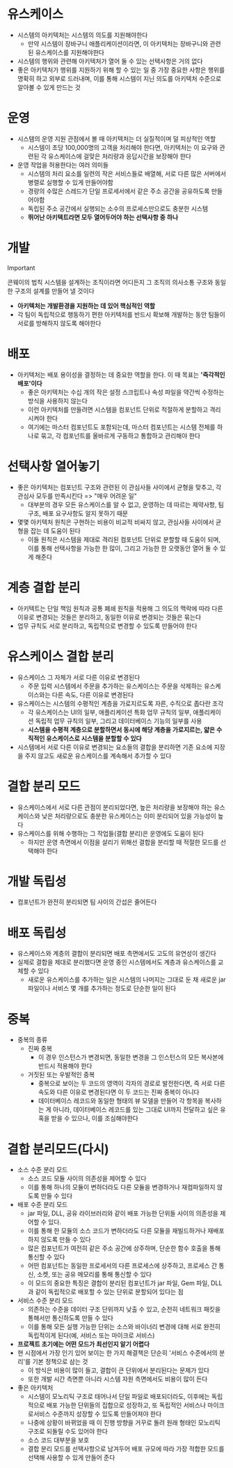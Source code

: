 # 유스케이스
- 시스템의 아키텍처는 시스템의 의도를 지원해야한다
	- 만약 시스템이 장바구니 애플리케이션이라면, 이 아키텍처는 장바구니와 관련된 유스케이스를 지원해야한다
- 시스템의 행위와 관련해 아키텍처가 열어 둘 수 있는 선택사항은 거의 없다
- 좋은 아키텍처가 행위를 지원하기 위해 할 수 있는 일 중 가장 중요한 사항은 행위를 명확히 하고 외부로 드러내며, 이를 통해 시스템이 지닌 의도를 아키텍처 수준으로 알아볼 수 있게 만드는 것

# 운영
- 시스템의 운영 지원 관점에서 볼 때 아키텍처는 더 실질적이며 덜 피상적인 역할
	- 시스템이 초당 100,000명의 고객을 처리해야 한다면, 아키텍처는 이 요구와 관련된 각 유스케이스에 걸맞은 처리량과 응답시간을 보장해야 한다
- 운영 작업을 허용한다는 여러 의미들
	- 시스템의 처리 요소를 일련의 작은 서비스들로 배열해, 서로 다른 많은 서버에서 병렬로 실행할 수 있게 만들어야함
	- 경량의 수많은 스레드가 단일 프로세서에서 같은 주소 공간을 공유하도록 만들어야함
	- 독립된 주소 공간에서 실행되는 소수의 프로세스만으로도 충분한 시스템
	- **뛰어난 아키텍트라면 모두 열어두어야 하는 선택사항 중 하나**

# 개발
>[!important]
>콘웨이의 법칙
>시스템을 설계하는 조직이라면 어디든지 그 조직의 의사소통 구조와 동일한 구조의 설계를 만들어 낼 것이다

- **아키텍처는 개발환경을 지원하는 데 있어 핵심적인 역할**
- 각 팀이 독립적으로 행동하기 편한 아키텍처를 반드시 확보해 개발하는 동안 팀들이 서로를 방해하지 않도록 해야한다

# 배포
- 아키텍처는 배포 용이성을 결정하는 데 중요한 역할을 한다. 이 때 목표는 **'즉각적인 배포'이다**
	- 좋은 아키텍처는 수십 개의 작은 설정 스크립트나 속성 파일을 약간씩 수정하는 방식을 사용하지 않는다
	- 이런 아키텍처를 만들려면 시스템을 컴포넌트 단위로 적절하게 분할하고 격리시켜야 한다
	- 여기에는 마스터 컴포넌트도 포함되는데, 마스터 컴포넌트는 시스템 전체를 하나로 묶고, 각 컴포넌트를 올바르게 구동하고 통합하고 관리해야 한다

# 선택사항 열어놓기
- 좋은 아키텍처는 컴포넌트 구조와 관련된 이 관심사들 사이에서 균형을 맞추고, 각 관심사 모두를 만족시킨다 => "매우 어려운 일"
	- 대부분의 경우 모든 유스케이스를 알 수 없고, 운영하는 데 따르는 제약사항, 팀 구조, 배포 요구사항도 알지 못하기 때문
- 몇몇 아키텍처 원칙은 구현하는 비용이 비교적 비싸지 않고, 관심사들 사이에서 균형을 잡는 데 도움이 된다
	- 이들 원칙은 시스템을 제대로 격리된 컴포넌트 단위로 분할할 때 도움이 되며, 이를 통해 선택사항을 가능한 한 많이, 그리고 가능한 한 오랫동안 열어 둘 수 있게 해준다

# 계층 결합 분리
- 아키텍트는 단일 책임 원칙과 공통 폐쇄 원칙을 적용해 그 의도의 맥락에 따라 다른 이유로 변경되는 것들은 분리하고, 동일한 이유로 변경되는 것들은 묶는다
- 업무 규칙도 서로 분리하고, 독립적으로 변경할 수 있도록 만들어야 한다

# 유스케이스 결합 분리
- 유스케이스 그 자체가 서로 다른 이유로 변경된다
	- 주문 입력 시스템에서 주문을 추가하는 유스케이스는 주문을 삭제하는 유스케이스와는 다른 속도, 다른 이유로 변경된다
- 유스케이스는 시스템의 수평적인 계층을 가로지르도록 자른, 수직으로 좁다란 조각
	- 각 유스케이스는 UI의 일부, 애플리케이션 특화 업무 규칙의 일부, 애플리케이션 독립적 업무 규칙의 일부, 그리고 데이터베이스 기능의 일부를 사용
	- **시스템을 수평적 계층으로 분할하면서 동시에 해당 계층을 가로지르는, 얇은 수직적인 유스케이스로 시스템을 분할할 수 있다**
- 시스템에서 서로 다른 이유로 변경되는 요소들의 결합을 분리하면 기존 요소에 지장을 주지 않고도 새로운 유스케이스를 계속해서 추가할 수 있다

# 결합 분리 모드
- 유스케이스에서 서로 다른 관점이 분리되었다면, 높은 처리량을 보장해야 하는 유스케이스와 낮은 처리량으로도 충분한 유스케이스는 이미 분리되어 있을 가능성이 높다
- 유스케이스를 위해 수행하는 그 작업들(결합 분리)은 운영에도 도움이 된다
	- 하지만 운영 측면에서 이점을 살리기 위해선 결합을 분리할 때 적절한 모드를 선택해야 한다

# 개발 독립성
- 컴포넌트가 완전히 분리되면 팀 사이의 간섭은 줄어든다

# 배포 독립성
- 유스케이스와 계층의 결합이 분리되면 배포 측면에서도 고도의 유연성이 생긴다
- 실제로 결합을 제대로 분리했다면 운영 중인 시스템에서도 계층과 유스케이스를 교체할 수 있다
	- 새로운 유스케이스를 추가하는 일은 시스템의 나머지는 그대로 둔 채 새로운 jar 파일이나 서비스 몇 개를 추가하는 정도로 단순한 일이 된다

# 중복
- 중복의 종류
	- 진짜 중복
		- 이 경우 인스턴스가 변경되면, 동일한 변경을 그 인스턴스의 모든 복사본에 반드시 적용해야 한다
	- 거짓된 또는 우발적인 중복
		- 중복으로 보이는 두 코드의 영역이 각자의 경로로 발전한다면, 즉 서로 다른 속도와 다른 이유로 변경된다면 이 두 코드는 진짜 중복이 아니다
		- 데이터베이스 레코드와 동일한 형태의 뷰 모델을 만들어 각 항목을 복사하는 게 아니라, 데이터베이스 레코드를 있는 그대로 UI까지 전달하고 싶은 유혹을 받을 수 있으나, 이를 조심해야한다
# 결합 분리모드(다시)
- 소스 수준 분리 모드
	- 소스 코드 모듈 사이의 의존성을 제어할 수 있다
	- 이를 통해 하나의 모듈이 변하더라도 다른 모듈을 변경하거나 재컴파일하지 않도록 만들 수 있다
- 배포 수준 분리 모드
	- jar 파일, DLL, 공유 라이브러리와 같이 배포 가능한 단위들 사이의 의존성을 제어할 수 있다.
	- 이를 통해 한 모듈의 소스 코드가 변하더라도 다른 모듈을 재빌드하거나 재배포하지 않도록 만들 수 있다
	- 많은 컴포넌트가 여전히 같은 주소 공간에 상주하며, 단순한 함수 호출을 통해 통신할 수 있다
	- 어떤 컴포넌트는 동일한 프로세서의 다른 프로세스에 상주하고, 프로세스 간 통신, 소켓, 또는 공유 메모리를 통해 통신할 수 있다
	- 이 모드의 중요한 특징은 결합이 분리된 컴포넌트가 jar 파일, Gem 파일, DLL과 같이 독립적으로 배포할 수 있는 단위로 분할되어 있다는 점
- 서비스 수준 분리 모드
	- 의존하는 수준을 데이터 구조 단위까지 낮출 수 있고, 순전히 네트워크 패킷을 통해서만 통신하도록 만들 수 있다
	- 이를 통해 모든 실행 가능한 단위는 소스와 바이너리 변경에 대해 서로 완전히 독립적이게 된다(예, 서비스 또는 마이크로 서비스)
- **프로젝트 초기에는 어떤 모드가 최선인지 알기 어렵다**
- 현 시점에서 가장 인기 있어 보이는 한 가지 해결책은 단순히 '서비스 수준에서의 분리'를 기본 정책으로 삼는 것
	- 이 방식은 비용이 많이 들고, 결합이 큰 단위에서 분리된다는 문제가 있다
	- 또한 개발 시간 측면뿐 아니라 시스템 자원 측면에서도 비용이 많이 든다
- 좋은 아키텍처
	- 시스템이 모노리틱 구조로 태어나서 단일 파일로 배포되더라도, 이후에는 독립적으로 배포 가능한 단위들의 집합으로 성장하고, 또 독립적인 서비스나 마이크로서비스 수준까지 성장할 수 있도록 만들어져야 한다
	- 나중에 상황이 바뀌었을 때 이 진행 방향을 거꾸로 돌려 원래 형태인 모노리틱 구조로 되돌릴 수도 있어야 한다
	- 소스 코드 대부분을 보호
	- 결합 분리 모드를 선택사항으로 남겨두어 배포 규모에 따라 가장 적합한 모드를 선택해 사용할 수 있게 만들어 준다


